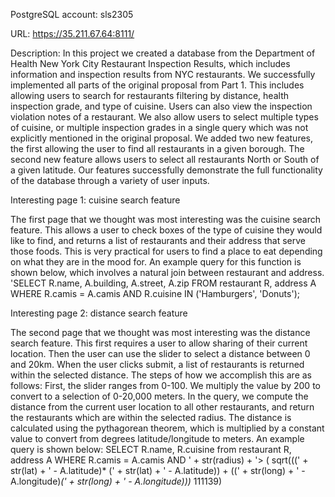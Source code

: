 PostgreSQL account: sls2305

URL: https://35.211.67.64:8111/

Description:
In this project we created a database from the Department of Health New York City Restaurant Inspection Results, which includes information and inspection results from NYC restaurants. We successfully implemented all parts of the original proposal from Part 1. This includes allowing users to search for restaurants filtering by distance, health inspection grade, and type of cuisine. Users can also view the inspection violation notes of a restaurant. We also allow users to select multiple types of cuisine, or multiple inspection grades in a single query which was not explicitly mentioned in the original proposal. We added two new features, the first allowing the user to find all restaurants in a given borough. The second new feature allows users to select all restaurants North or South of a given latitude. Our features successfully demonstrate the full functionality of the database through a variety of user inputs.

Interesting page 1: cuisine search feature

The first page that we thought was most interesting was the cuisine search feature. This allows a user to check boxes of the type of cuisine they would like to find, and returns a list of restaurants and their address that serve those foods. This is very practical for users to find a place to eat depending on what they are in the mood for. An example query for this function is shown below, which involves a natural join between restaurant and address.
'SELECT R.name, A.building, A.street, A.zip 
FROM restaurant R, address A 
WHERE R.camis = A.camis AND R.cuisine IN ('Hamburgers', 'Donuts');

Interesting page 2: distance search feature

The second page that we thought was most interesting was the distance search feature. This first requires a user to allow sharing of their current location. Then the user can use the slider to select a distance between 0 and 20km. When the user clicks submit, a list of restaurants is returned within the selected distance. The steps of how we accomplish this are as follows: First, the slider ranges from 0-100. We multiply the value by 200 to convert to a selection of 0-20,000 meters. In the query, we compute the distance from the current user location to all other restaurants, and return the restaurants which are within the selected radius. The distance is calculated using the pythagorean theorem, which is multiplied by a constant value to convert from degrees latitude/longitude to meters. An example query is shown below:
SELECT R.name, R.cuisine from restaurant R, address A 
WHERE R.camis = A.camis AND ' + str(radius) + '> ( sqrt(((' + str(lat) + ' - A.latitude)* (' + str(lat) + ' - A.latitude)) + ((' + str(long) + ' - A.longitude)*(' + str(long) + ' - A.longitude)))* 111139)
 
